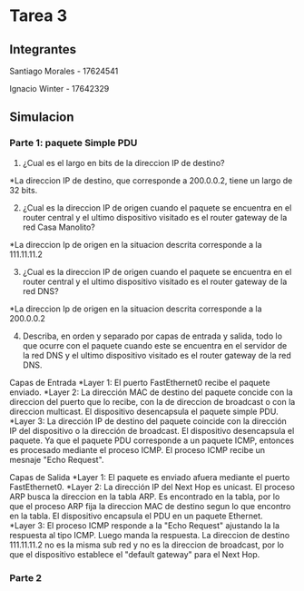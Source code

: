 # Tarea 3

## Integrantes

Santiago Morales - 17624541

Ignacio Winter - 17642329

## Simulacion

### Parte 1: paquete Simple PDU

1. ¿Cual es el largo en bits de la direccion IP de destino?

*La direccion IP de destino, que corresponde a 200.0.0.2, tiene un largo de 32 bits.

2. ¿Cual es la direccion IP de origen cuando el paquete se encuentra en el router central y el ultimo dispositivo visitado es el router gateway de la red Casa Manolito?

*La direccion Ip de origen en la situacion descrita corresponde a la 111.11.11.2 

3. ¿Cual es la direccion IP de origen cuando el paquete se encuentra en el router central y el ultimo dispositivo visitado es el router gateway de la red DNS?

*La direccion Ip de origen en la situacion descrita corresponde a la 200.0.0.2

4. Describa, en orden y separado por capas de entrada y salida, todo lo que ocurre con el paquete cuando este se encuentra en el servidor de la red DNS y el ultimo dispositivo visitado es el router gateway de la red DNS.

Capas de Entrada
*Layer 1: El puerto FastEthernet0 recibe el paquete enviado.
*Layer 2: La dirección MAC de destino del paquete concide con la direccion del puerto que lo recibe, con la de direccion de broadcast o con la direccion multicast. El dispositivo desencapsula el paquete simple PDU.
*Layer 3: La dirección IP de destino del paquete coincide con la dirección IP del dispositivo o la dirección de broadcast. El dispositivo desencapsula el paquete. Ya que el paquete PDU corresponde a un paquete ICMP, entonces es procesado mediante el proceso ICMP. El proceso ICMP recibe un mesnaje "Echo Request".

Capas de Salida
*Layer 1: El paquete es enviado afuera mediante el puerto FastEthernet0.
*Layer 2: La dirección IP del Next Hop es unicast. El proceso ARP busca la direccion en la tabla ARP. Es encontrado en la tabla, por lo que el proceso ARP fija la direccion MAC de destino segun lo que encontro en la tabla. El dispositivo encapsula el PDU en un paquete Ethernet.  
*Layer 3: El proceso ICMP responde a la "Echo Request" ajustando la la respuesta al tipo ICMP. Luego manda la respuesta. La direccion de destino 111.11.11.2 no es la misma sub red y no es la direccion de broadcast, por lo que el dispositivo establece el "default gateway" para el Next Hop.

### Parte 2
